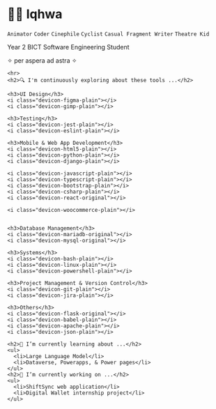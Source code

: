 # 🧙‍♂️ Iqhwa

`Animator` `Coder` `Cinephile` `Cyclist` `Casual Fragment Writer` `Theatre Kid`
    <link rel="stylesheet" type='text/css' href="https://cdn.jsdelivr.net/gh/devicons/devicon@latest/devicon.min.css" />
    <p>Year 2 BICT Software Engineering Student</p>
    <p>&#10023; per aspera ad astra &#10023;</p>
    
    <hr>
    <h2>🔍 I'm continuously exploring about these tools ...</h2>

    <h3>UI Design</h3>
    <i class="devicon-figma-plain"></i>
    <i class="devicon-gimp-plain"></i>
    
    <h3>Testing</h3>
    <i class="devicon-jest-plain"></i>
    <i class="devicon-eslint-plain"></i>
    
    <h3>Mobile & Web App Development</h3>
    <i class="devicon-html5-plain"></i>
    <i class="devicon-python-plain"></i>
    <i class="devicon-django-plain"></i>
    
    <i class="devicon-javascript-plain"></i>
    <i class="devicon-typescript-plain"></i>
    <i class="devicon-bootstrap-plain"></i>
    <i class="devicon-csharp-plain"></i>
    <i class="devicon-react-original"></i>
    
    <i class="devicon-woocommerce-plain"></i>
          
    
    <h3>Database Management</h3>
    <i class="devicon-mariadb-original"></i>
    <i class="devicon-mysql-original"></i>
  
    <h3>Systems</h3>
    <i class="devicon-bash-plain"></i>
    <i class="devicon-linux-plain"></i>
    <i class="devicon-powershell-plain"></i>
        
    <h3>Project Management & Version Control</h3>
    <i class="devicon-git-plain"></i>
    <i class="devicon-jira-plain"></i>
    
    <h3>Others</h3>
    <i class="devicon-flask-original"></i>
    <i class="devicon-babel-plain"></i>
    <i class="devicon-apache-plain"></i>
    <i class="devicon-json-plain"></i>
 
    <h2>🌱 I’m currently learning about ...</h2>
    <ul>
      <li>Large Language Model</li>
      <li>Dataverse, Powerapps, & Power pages</li>
    </ul>
    <h2>🔭 I’m currently working on ...</h2>
    <ul>
      <li>ShiftSync web application</li>
      <li>Digital Wallet internship project</li>
    </ul>
